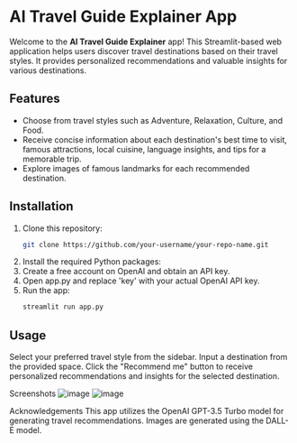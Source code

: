 # AI Travel Guide Explainer App

Welcome to the **AI Travel Guide Explainer** app! This Streamlit-based web application helps users discover travel destinations based on their travel styles. It provides personalized recommendations and valuable insights for various destinations.

## Features

- Choose from travel styles such as Adventure, Relaxation, Culture, and Food.
- Receive concise information about each destination's best time to visit, famous attractions, local cuisine, language insights, and tips for a memorable trip.
- Explore images of famous landmarks for each recommended destination.

## Installation

1. Clone this repository:
   ```sh
   git clone https://github.com/your-username/your-repo-name.git
2. Install the required Python packages:
3. Create a free account on OpenAI and obtain an API key.
4. Open app.py and replace 'key' with your actual OpenAI API key.
5. Run the app:
   ```sh
   streamlit run app.py

## Usage
Select your preferred travel style from the sidebar.
Input a destination from the provided space.
Click the "Recommend me" button to receive personalized recommendations and insights for the selected destination.

Screenshots
![image](https://github.com/nor-azilah/AI-Travel-Guide/assets/141215896/5144fb73-d71b-47e0-927b-c1d9be448715)
![image](https://github.com/nor-azilah/AI-Travel-Guide/assets/141215896/4966335f-45fd-48b4-ac08-ce59e039dd81)


Acknowledgements
This app utilizes the OpenAI GPT-3.5 Turbo model for generating travel recommendations.
Images are generated using the DALL-E model.
